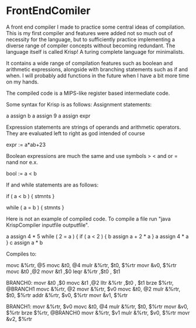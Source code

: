 # FrontEndComiler
A front end compiler I made to practice some central ideas of compilation. This is my first compiler and features were
added not so much out of necessity for the language, but to sufficiently practice implementing a diverse range of
compiler concepts without becoming redundant. The language itself is called Krisp! A turing complete language for minimalists. 

It contains a wide range of compilation features such as boolean and arithmetic expressions, alongside with
branching statements such as if and when. I will probably add functions in the future when I have a bit more time on my hands.

The compiled code is a MIPS-like register based intermediate code.

Some syntax for Krisp is as follows:
Assignment statements:

a assign b
a assign 9
a assign expr

Expression statements are strings of operands and arithmetic operators. They are evaluated left to right as god
intended of course

expr := a*ab+23

Boolean expressions are much the same and use symbols > < and or = nand nor e.x.

bool := a < b

If and while statements are as follows:

if ( a < b ) {
stmnts
}

while ( a = b ) {
stmnts
}

Here is not an example of compiled code. To compile a file run "java KrispCompiler inputfile outputfile".

a assign 4 * 5
while ( 2 = a ) {
    if ( a < 2 ) {
    b assign a + 2 * a
    }
    a assign 4 * a
}
c assign a * b

Compiles to:

movc &%rtr, @5
movc &t0, @4
mulr &%rtr, $t0, $%rtr
movr &v0, $%rtr
movc &t0 ,@2
movr &t1 ,$0
leqr &%rtr ,$t0 , $t1

BRANCH0:
movr &t0 ,$0
movc &t1 ,@2
lltr &%rtr ,$t0 , $t1
brze $%rtr, @BRANCH1
movc &%rtr, @2
movr &%rtr, $v0
movc &t0, @2
mulr &%rtr, $t0, $%rtr
addr &%rtr, $v0, $%rtr
movr &v1, $%rtr

BRANCH1:
movr &%rtr, $v0
movc &t0, @4
mulr &%rtr, $t0, $%rtr
movr &v0, $%rtr
brze $%rtr, @BRANCH0
movr &%rtr, $v1
mulr &%rtr, $v0, $%rtr
movr &v2, $%rtr
